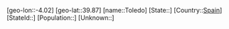 ﻿---
location: [39.87,-4.02]
type: City
tags:
- geo/City


SpocWebEntityId: 34897
isDeleted: false
confidential: public

---
[geo-lon::-4.02]
[geo-lat::39.87]
[name::Toledo]
[State::]
[Country::[Spain](geo/Continent/Europe/Spain.md)]
[StateId::]
[Population::]
[Unknown::]

